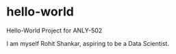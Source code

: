 # hello-world
Hello-World Project for ANLY-502

I am myself Rohit Shankar, aspiring to be a Data Scientist. 
